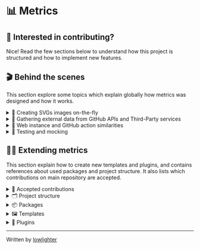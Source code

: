 # 📊 Metrics

## 💪 Interested in contributing?

Nice! Read the few sections below to understand how this project is structured and how to implement new features.

## 🎬 Behind the scenes

This section explore some topics which explain globally how metrics was designed and how it works.

<details>
<summary>💬 Creating SVGs images on-the-fly</summary>

Metrics actually exploit the possibility of integrating HTML and CSS into SVGs, so basically creating these images is as simple as designing static web pages. It can even handle animations and transparency.

![Metrics are html](.github/readme/imgs/about_metrics_are_html.png)

SVGs are templated through [EJS framework](https://github.com/mde/ejs) to make the whole rendering process easier thanks to variables, conditional and loop statements. Only drawback is that it tends to make syntax coloration a bit confused because templates are often misinterpreted as HTML tags markers (`<%= "EJS templating syntax" %>`).

Images (and custom fonts) are encoded into base64 to prevent cross-origin requests, while also removing any external dependencies, although it tends to increase files sizes.

Since SVG renders differently depending on OS and browsers (system fonts, CSS support, ...), it's pretty hard to compute dynamically height. Previously, it was computed with ugly formulas, but as it wasn't scaling really well (especially since the introduction of variable content length plugins). It was often resulting in large empty blank spaces or really badly cropped image.

To solve this, metrics now spawns a [puppeteer](https://github.com/puppeteer/puppeteer) instance and directly render SVG in a browser environment (with all animations disabled). An hidden "marker" element is placed at the end of the image, and is used to resize image through its Y-offset.

![Metrics marker](.github/readme/imgs/about_metrics_marker.png)

Additional bonus of using pupeeter is that it can take screenshots, making it easy to convert SVGs to PNG output.

Finally, SVGs image can be optimized through [svgo](https://github.com/svg/svgo), which helps to remove unused attributes and blank space, while also reducing a bit the file size.

</details>

<details>
<summary>💬 Gathering external data from GitHub APIs and Third-Party services</summary>

Metrics mostly use GitHub APIs since it is its primary target. Most of the time, data are retrieved through GraphQL to save APIs requests, but it sometimes fallback on REST for other features. Octokit SDKs are used to make it easier.

As for other external services (Twitter, Spotify, PageSpeed, ...), metrics use their respective APIs, usually making https requests through [axios](https://github.com/axios/axios) and by following their documentation. It would be overkill to install entire SDKs for these since plugins rarely uses more than 2/3 calls.

In last resort, pupeeter is seldom used to scrap websites, though its use tends to make things slow and unstable (as it'll break upon HTML structural changes).

</details>

<details>
<summary>💬 Web instance and GitHub action similarities</summary>

Historically, metrics used to be only a web service without any customization possible. The single input was a GitHub username, and was composed of what is now `base` content (along with `languages` and `followup` plugin, which is why they can be computed without any additional queries). That's why `base` content is handled a bit differently from plugins.

As it gathered more and more plugins over time, generating a single user's metrics was becoming costly both in terms of resources but also in APIs requests. It was thus decided to switch to GitHub Action. At first, it was just a way to explore possibilities of this GitHub feature, but now it's basically the full-experience of metrics (unless you use your own self-hosted instance).

Both web instance and Action actually use the same entrypoint so they basically have the same features.
Action just format inputs into a query-like object (similarly to when url params are parsed by web instance), from which metrics compute the rendered image. It also makes testing easier, as test cases can be reused since only inputs differs.

</details>

<details>
<summary>💬 Testing and mocking</summary>

Testing is done through [jest](https://github.com/facebook/jest) framework.

While the best would be to work with real data during testing, to avoid consuming too much APIs requests for testing (and to be more planet friendly), they're [mocked](https://github.com/lowlighter/metrics/blob/master/source/app/mocks.mjs) using [JavaScript Proxies](https://developer.mozilla.org/en-US/docs/Web/JavaScript/Reference/Global_Objects/Proxy) and [Faker.js](https://github.com/marak/Faker.js/). Basically function calls are "trapped" and send randomly generated data from Faker.js if we're in a development environment.

</details>

## 👨‍💻 Extending metrics

This section explain how to create new templates and plugins, and contains references about used packages and project structure.
It also lists which contributions on main repository are accepted.

<details>
<summary>🤝 Accepted contributions</summary>

Thanks for wanting to help metrics growing!

Review below which contributions are accepted:

<table>
  <tr>
    <th>Section</th>
    <th>Examples</th>
    <th>Addition</th>
    <th>Editions</th>
  </tr>
  <tr>
    <td>🧩 Plugins</td>
    <td></td>
    <td>✔️</td>
    <td>✔️</td>
  </tr>
  <tr>
    <td>🖼️ Templates</td>
    <td></td>
    <td>❌</td>
    <td>⭕</td>
  </tr>
  <tr>
    <td>🧪 Tests</td>
    <td><code>tests/metrics.test.js</code></td>
    <td>✔️</td>
    <td>✔️</td>
  </tr>
  <tr>
    <td>🧱 Core</td>
    <td><code>app/metrics/</code>, <code>Dockerfile</code>, <code>package.json</code> ...</td>
    <td>❌</td>
    <td>⭕</td>
  </tr>
  <tr>
    <td>🗃️ Repository</td>
    <td><code>.github/</code>, <code>LICENSE</code>, <code>CONTRIBUTING.md</code>, ...</td>
    <td>❌</td>
    <td>❌</td>
  </tr>
</table>

**Legend**

- ✔️: Contributions welcomed!
- ⭕: Contributions welcomed, but must be discussed first with a maintainer
- ❌: Only maintainers can manage these files

Before working on something, ensure that it isn't listed in [In progress](https://github.com/lowlighter/metrics/projects/1#column-12158618) and that no open pull requests (including drafts) already implement what you want to do.

If it's listed in [Roadmap and todos](https://github.com/lowlighter/metrics/projects/1) be sure to let maintainers that you're working on it. As metrics remains a side project, things being working on can change from one day to another.

If you're unsure, always open an issue to obtain insights and feedback 🙂

And even if your changes don't get merged in [lowlighter/metrics](https://github.com/lowlighter/metrics), please don't be too sad.
Metrics is designed to be highly customizable, so you can always decide to generate metrics on your forked repository!

</details>

<details>
<summary>🗂️ Project structure</summary>

This section explain how metrics is structured.

- `source/app/metrics/` contains core metrics files
- `source/app/action/` contains GitHub action files
  - `index.mjs` contains GitHub action entry point
  - `action.yml` contains GitHub action descriptor
- `source/app/web/` contains web instance files
  - `index.mjs` contains web instance entry point
  - `instance.mjs` contains web instance source code
  - `settings.example.json` contains web instance settings example
  - `statics/` contains web instance static files
    - `app.js` contains web instance client source code
    - `app.placeholder.js` contains web instance placeholder mocked data
- `source/app/mocks/` contains mocked data files
  - `api/` contains mocked api data
    - `axios/` contains external REST APIs mocked data
    - `github/` contains mocked GitHub api data
  - `index.mjs` contains mockers
- `source/plugins/` contains source code of plugins
  - `README.md` contains plugin documentation
  - `metadata.yml` contains plugin metadata
  - `index.mjs` contains plugin source code
  - `queries/` contains plugin GraphQL queries
- `source/templates/` contains templates files
  - `README.md` contains template documentation
  - `image.svg` contains template image used to render metrics
  - `style.css` contains style used to render metrics
  - `fonts.css` contains additional fonts used to render metrics
  - `template.mjs` contains template source code
- `tests/` contains tests
  - `metrics.test.js` contains metrics testers
- `Dockerfile` contains docker instructions used to build metrics image
- `package.json` contains dependencies and command line aliases

</details>

<details>
<summary>📦 Packages</summary>

Below is a list of used packages.

- [express/express.js](https://github.com/expressjs/express) and [expressjs/compression](https://github.com/expressjs/compression)
  - To serve, compute and render a GitHub user's metrics
- [nfriedly/express-rate-limit](https://github.com/nfriedly/express-rate-limit)
  - To apply rate limiting on server and avoid spams and hitting GitHub API's own rate limit
- [octokit/graphql.js](https://github.com/octokit/graphql.js/) and [octokit/rest.js](https://github.com/octokit/rest.js)
  - To perform request to GitHub GraphQL API and GitHub REST API
- [mde/ejs](https://github.com/mde/ejs)
  - To render SVG images
- [ptarjan/node-cache](https://github.com/ptarjan/node-cache)
  - To cache generated content
- [renanbastos93/image-to-base64](https://github.com/renanbastos93/image-to-base64)
  - To generate base64 representation of users' avatars
- [svg/svgo](https://github.com/svg/svgo)
  - To optimize generated SVG
- [axios/axios](https://github.com/axios/axios)
  - To make HTTP/S requests
- [actions/toolkit](https://github.com/actions/toolkit/tree/master)
  - To build the GitHub Action
- [vuejs/vue](https://github.com/vuejs/vue) and [egoist/vue-prism-component](https://github.com/egoist/vue-prism-component) + [prismjs/prism](https://github.com/prismjs/prism)
  - To display server application
- [puppeteer/puppeteer](https://github.com/puppeteer/puppeteer)
  - To scrap the web
- [libxmljs/libxmljs](https://github.com/libxmljs/libxmljs)
  - To test and verify SVG validity
- [facebook/jest](https://github.com/facebook/jest) and [nodeca/js-yaml](https://github.com/nodeca/js-yaml)
  - For unit testing
- [marak/faker.js](https://github.com/marak/Faker.js)
  - For mocking data
- [steveukx/git-js](https://github.com/steveukx/git-js)
  - For simple git operations

</details>

<details>
<summary>🖼️ Templates</summary>

Templates requires you to be comfortable with HTML, CSS and JavaScript ([EJS](https://github.com/mde/ejs) flavored).

Metrics does not really accept contributions on [default templates](https://github.com/lowlighter/metrics/tree/master/source/templates) in order to avoid bloating main repository with a lot of templates, but fear not! Users will still be able to use your custom templates thanks to [community templates](source/templates/community)!

If you make something awesome, don't hesistate to share it!

<details>
<summary>💬 Creating a new template from scratch</summary>

Find a cool name for your template and create an eponym folder in [`source/templates`](https://github.com/lowlighter/metrics/tree/master/source/templates).

Then, you'll need to create the following files:

- `README.md` will contain template description and documentation
- `image.svg` will contain the base render structure of your template
- `partials/` is a folder that'll contain parts of your template (called "partials")
  - `partials/_.json` is a JSON array which lists your partials (these will be displayed in the same order as listed, unless if overriden by user with `config_order` option)

The following files are optional:

- `fonts.css` can contain your custom fonts (base64 encoded) if needed
- `styles.css` can contain your CSS that'll style your template
- `template.mjs` can contain additional data processing and formatting at template-level

Optional files will fallback to the one defined in [`classic`](https://github.com/lowlighter/metrics/tree/master/source/templates/classic) template if unexistant.

Note that by default, `template.mjs` is skipped when using official release with community templates, to prevent malicious code to leaks token and credentials.

</details>

<details>
<summary>💬 Creating a <code>README.md</code></summary>

Your `README.md` will document your template and explain how it works.
It must contain at least the following:

```markdown
### 📕 My custom template

<table>
  <td align="center">
    <img src="https://github.com/lowlighter/lowlighter/blob/master/metrics.terminal.svg">
    <img width="900" height="1" alt="">
  </td>
</table>

#### ℹ️ Examples workflows

'''yaml

- uses: lowlighter/metrics@latest
  with: # ... other options
  setup_community_templates: user/metrics@master:template
  template: "@template"
  '''
```

</details>

<details>
<summary>💬 Creating <code>image.svg</code></summary>

Once you finished setting up template folder structure, paste the following in `image.svg` to get started:

```html
<svg
  xmlns="http://www.w3.org/2000/svg"
  width="480"
  height="99999"
  class="<%= !animated ? 'no-animations' : '' %>"
>
  <defs>
    <style>
      <%= fonts %>
    </style>
  </defs>
  <style>
    <%= style %>
  </style>

  <foreignObject x="0" y="0" width="100%" height="100%">
    <div
      xmlns="http://www.w3.org/1999/xhtml"
      xmlns:xlink="http://www.w3.org/1999/xlink"
    >
      <% for (const partial of [...partials]) { %> <%- await
      include(`partials/${partial}.ejs`) %> <% } %>

      <div id="metrics-end"></div>
    </div>
  </foreignObject>
</svg>
```

Let's explain what it does.

`fonts` and `style` variables will be populated with the same content as your `fonts.css` and `styles.css` files.
Like said previously, if these does not exists, it'll contain the same content as the `classic` template files.

The main loop will iterate on `partials` variable which contains your partials index set in `_.json`.

Finally, you may have noticed that `height` is set to a very high number, and that there is a `#metrics-end` element at the bottom of the SVG template. This is because rendered height is computed dynamically through a [puppeteer](https://github.com/puppeteer/puppeteer) browser instance which locate `#metrics-end` and use its _y-coordinate_ and `config_padding` to set final height. So you should leave it like this to ensure your rendered image will be correctly sized.

</details>

<details>
<summary>💬 Customizing templates with partials</summary>

Partials are sections that'll be displayed in rendered metrics.

It's just HTML with CSS which can be templated through [EJS](https://github.com/mde/ejs) framework.
Basically, you can use JavaScript statements in templating tags (`<% %>`) to display variables content and to programmatically create content.

</details>

<details>
<summary>💬 Using custom fonts</summary>

This is actually not recommended because it drastically increases the size of generated metrics, but it should also make your rendering more consistant. The trick is to actually restrict the charset used to keep file size small.

Below is a simplified process on how to generate base64 encoded fonts to use in metrics:

- 1. Find a font on [fonts.google.com](https://fonts.google.com/)
  - Select regular, bold, italic and bold+italic fonts
  - Open `embed` tab and extract the `href`
- 2. Open extracted `href` and append `&text=` params with used characters from SVG
  - e.g. `&text=%26%27"%7C%60%5E%40°%3F!%23%24%25()*%2B%2C-.%2F0123456789%3A%3B<%3D>ABCDEFGHIJKLMNOPQRSTUVWXYZ%5B%5D_abcdefghijklmnopqrstuvwxyz%7B%7D~─└├▇□✕`
- 3. Download each font file from url links from the generated stylesheet
- 4. Convert them into base64 with `woff` extension on [transfonter.org]https://transfonter.org/) and download archive
- 5. Extract archive and copy the content of the generated stylesheet to `fonts.css`
- 6. Update your template
  - Include `<defs><style><%= fonts %></style></defs>` to your `image.svg`
  - Edit your `style.css` to use yout new font

</details>

</details>

<details>
<summary>🧩 Plugins</summary>

Plugins are self-sufficient and independant code functions that gather additional data from GitHub APIs or external sources.

<details>
<summary>💬 Plugin guidelines</summary>

- A plugin should never be dependent on others plugins
  - But they're allowed to use data gathered by main metrics function
- Avoid the need of new external dependencies (like SDKs)
  - Most of the time, SDKs are overkill when a few HTTP calls do the trick
  - `imports` probably contains a library that can help you achieving what you want
- Avoid using raw command when possible (like spawning sub-process)
  - Sub-process should be platform agnostic (i.e. working on most OS)
- Errors should always be handled gracefully by displaying an error message when it fails
  - When possible, try to display explicit error messages

</details>

<details>
<summary>💬 Creating a new plugin</summary>

Find a cool word to name your plugin and create an eponym folder in [`source/plugins`](https://github.com/lowlighter/metrics/tree/master/source/plugins) folder.

You'll also need to find an unused [emoji](https://emojipedia.org) that you'll be able to use as your plugin icon.

Then create an `index.mjs` in your plugin folder and paste the following code:

```js
//Setup
export default async function (
  { login, q, imports, data, computed, rest, graphql, queries, account },
  { enabled = false } = {}
) {
  //Plugin execution
  try {
    //Check if plugin is enabled and requirements are met
    if (!enabled || !q /* your plugin name */) return null;
    //Results
    return {};
  } catch (error) {
    //Handle errors
    throw { error: { message: "An error occured", instance: error } };
  }
}
```

The following inputs are available:

- `login` is set to GitHub login
- `q` contains all query parameters
- `imports` contains libraries and utilitaries that are shared amongst plugins
  - `imports.url` refers to [NodeJS `url` library](https://nodejs.org/api/url.html)
  - `imports.os` refers to [NodeJS `os` library](https://nodejs.org/api/os.html)
  - `imports.fs` refers to [NodeJS `fs` library](https://nodejs.org/api/fs.html)
  - `imports.paths` refers to [NodeJS `paths` library](https://nodejs.org/api/paths.html)
  - `imports.util` refers to [NodeJS `util` library](https://nodejs.org/api/util.html)
  - `imports.imgb64` refers to [renanbastos93/image-to-base64](https://github.com/renanbastos93/image-to-base64)
  - `imports.axios` refers to [axios/axios](https://github.com/axios/axios)
  - `imports.puppeteer` refers to [puppeteer/puppeteer](https://github.com/puppeteer/puppeteer)
  - `imports.run` is an helper to run raw command
  - `imports.shuffle` is an helper to shuffle array
  - `imports.__module` is an helper to find `__dirname` from a module url
  - And more...
- `data` and `computed` contains all data (and computed data) gathered by various APIs from main metrics function
- `graphql` and `rest` contains [octokit clients](https://github.com/octokit) for GitHub API
- `queries` contains autoloaded GraphQL queries with replacers
- `account` contains the type of account being worked on ("user" or "organization")

The second input contains configuration settings from [settings.json](https://github.com/lowlighter/metrics/blob/master/settings.example.json), which is mostly used by web instances.

Content of these parameters should **never** be edited directly, as your plugin should only return a new result.

Plugins are autoloaded so you do not need to do anything special to register them.

</details>

<details>
<summary>💬 Gathering new data from GitHub APIs and from Third-Party services</summary>

For GitHub related data, always try to use their [GraphQL API](https://docs.github.com/en/graphql) or their [REST API](https://docs.github.com/en/rest) when possible. Use `puppeteer` in last resort.

When using GraphQL API, `queries` object autoloads queries from your plugin `queries` directory and will replace all strings prefixed by a dollar sign (`$`) with eponym variables.

For example:

```js
//Calling this
  await graphql(queries.myquery({login:"github-user", account:"user"}))

//With this in source/queries/myquery.graphql
  query MyQuery {
    $account(login: "$login") {
      name
    }
  }

//Will have the same result as calling this
  await graphql(`
    query MyQuery {
      user(login: "github-user") {
        name
      }
    }
  `)
```

For REST API, check out their [documentation](https://octokit.github.io/rest.js/v18/).

As for Third-Party services, always prefer using their APIs (you can use [`imports.axios`](https://github.com/axios/axios) for easy HTTP requests) when they exists before having recourse to [`imports.puppeteer`](https://github.com/puppeteer/puppeteer).

New external dependencies should be avoided at all costs, especially since most of the time it's overkill to setup a new SDK.

</details>

<details>
<summary>💬 Creating a partial to display your plugin result</summary>

Create new files in `partials` of `source/templates` you want to support with `.ejs` extension.

You can paste the following for a quick start:

```html
<% if (plugins./* your plugin name */) { %>
<section>
  <div class="row">
    <% if (plugins./* your plugin name */.error) { %>
    <section>
      <div class="field error">
        <svg
          xmlns="http://www.w3.org/2000/svg"
          viewBox="0 0 16 16"
          width="16"
          height="16"
        >
          <path
            fill-rule="evenodd"
            d="M2.343 13.657A8 8 0 1113.657 2.343 8 8 0 012.343 13.657zM6.03 4.97a.75.75 0 00-1.06 1.06L6.94 8 4.97 9.97a.75.75 0 101.06 1.06L8 9.06l1.97 1.97a.75.75 0 101.06-1.06L9.06 8l1.97-1.97a.75.75 0 10-1.06-1.06L8 6.94 6.03 4.97z"
          ></path>
        </svg>
        <%= plugins./* your plugin name */.error.message %>
      </div>
    </section>
    <% } else { %>
    <section><%# Do stuff in there -%></section>
    <% } %>
  </div>
</section>
<% } %>
```

Let's explain what it does.

First conditional statement will ensure that your partial only execute when your plugin is enabled.

The nested one will check if your plugin resulted in an error, and if that's the case, it'll display an error message instead.
Else, if it's successful, you'll get the second section in render.

Plugins errors should always be handled gracefully when possible.

If you need additional CSS rules, edits the `style.css` of edited template.

</details>

<details>
<summary>💬 Fast prototyping with web instance</summary>

The easiest way to test and prototype your plugin is to use a web instance.

Configure a [settings.json](https://github.com/lowlighter/metrics/blob/master/settings.example.json) with a valid GitHub token and with debug mode enabled.
Then start a web instance with `npm start` (you may have to run `npm install` if that's the first time you use the web instance).

Then try to generate your metrics in your browser with your GitHub user and your plugin enabled, and see if it works as expected:

```
http://localhost:3000/your-github-login?base=0&your-plugin-name=1
```

</details>

<details>
<summary>💬 Registering plugin options in <code>metadata.yml</code></summary>

`metadata.yml` is a special file that will be used to parse user inputs and to generate final `action.yml`

```yaml
name: "🧩 Your plugin name"

# Estimate of how many GitHub requests will be used
cost: N/A

# Supported modes
supports:
  - user
  - organization
  - repository

# Inputs list
inputs:
  # Enable or disable plugin
  plugin_custom:
    description: Your custom plugin
    type: boolean
    default: no
```

The following types are supported:

```yaml
string:
  type: string

select:
  type: string
  values:
    - allowed-value-1
    - allowed-value-2
    - ...

boolean:
  type: boolean

number:
  type: number

ranged:
  type: number
  min: 0
  max: 100

array:
  type: array
  format: comma-separated

array_select:
  type: array
  format: comma-separated
  values:
    - allowed-value-1
    - allowed-value-2
    - ...

json:
  type: json
```

</details>

<details>
<summary>💬 Create mocked data and tests</summary>

Creating tests for your plugin ensure that external changes don't break it.

You can define your tests cases in `tests.yml` in your plugin directory, which will automatically test your plugin with:

- Metrics action
- Metrics web instance
- Metrics web instance placeholder (rendered by browser)

As most of APIs (including GitHub) usually have a rate-limit to ensure quality of their service.
To bypass these restrictions but still perform tests, you must mock their data which simulates APIs call returns.

Add them in [`source/app/mocks/api/`](/source/app/mocks/api) folder.

If you're using `axios` or GitHub GraphQL API, these files are autoloaded so you just need to create new functions (see other mocked data for examples).

If you're using GitHub REST API, add your mocks in [`source/app/mocks/rest`](/source/app/mocks/rest) with same path as octokit.

</details>

<details>
<summary>💬 Creating a <code>README.md</code></summary>

Your `README.md` will document your plugin and explain how it works.
It must contain at least the following:

```markdown
### 🧩 Your plugin name

<table>
  <td align="center">
    <img src="">
    <img width="900" height="1" alt="">
  </td>
</table>

#### ℹ️ Examples workflows

[➡️ Available options for this plugin](metadata.yml)

'''yaml

- uses: lowlighter/metrics@latest
  with: # ... other options
  plugin_gists: yes
  '''
```

Note that you **must** keep `<table>` tags as these will be extracted to autogenerated global `README.md` with your example.

</details>

</details>

---

Written by [lowlighter](https://github.com/lowlighter)

